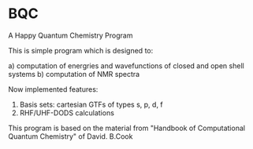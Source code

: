 BQC
===

A Happy Quantum Chemistry Program

This is simple program which is designed to:

a) computation of energries and wavefunctions of closed and open shell systems
b) computation of NMR spectra

Now implemented features:

1) Basis sets: cartesian GTFs of types s, p, d, f
2) RHF/UHF-DODS calculations

This program is based on the material from "Handbook of Computational Quantum Chemistry"
of David. B.Cook

